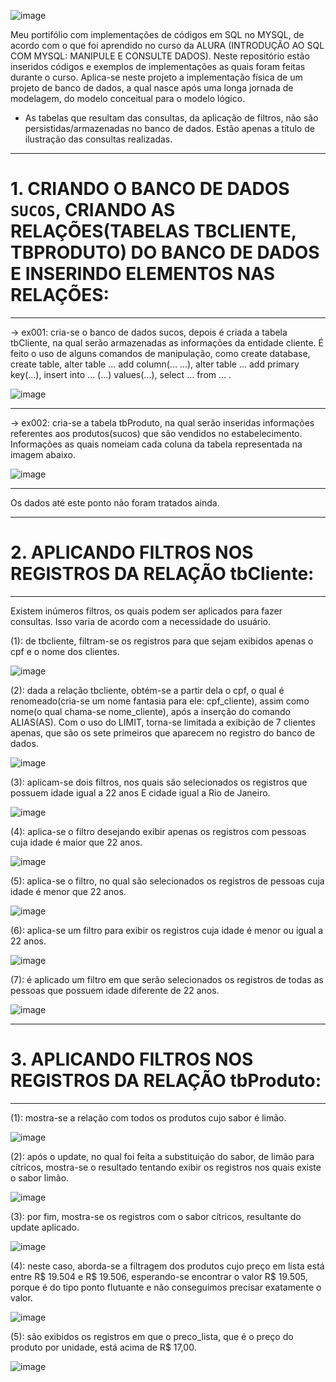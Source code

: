 ![image](https://user-images.githubusercontent.com/50182271/127007611-9c1c9766-5ba5-4099-8fff-b310763e1b31.png)

  Meu portifólio com implementações de códigos em SQL no MYSQL, de acordo com o que foi aprendido no curso da ALURA (INTRODUÇÃO AO SQL COM MYSQL: MANIPULE E CONSULTE DADOS). Neste repositório estão inseridos códigos e exemplos de implementações as quais foram feitas durante o curso.
  Aplica-se neste projeto a implementação física de um projeto de banco de dados, a qual nasce após uma longa jornada de modelagem, do modelo conceitual para o modelo lógico.
 * As tabelas que resultam das consultas, da aplicação de filtros, não são persistidas/armazenadas no banco de dados. Estão apenas a título de ilustração das consultas realizadas.
___________________________________________________________________________________________________________________________________________________________________________________
# 1. CRIANDO O BANCO DE DADOS `SUCOS`, CRIANDO AS RELAÇÕES(TABELAS TBCLIENTE, TBPRODUTO) DO BANCO DE DADOS E INSERINDO ELEMENTOS NAS RELAÇÕES:
___________________________________________________________________________________________________________________________________________________________________________________

-> ex001: cria-se o banco de dados sucos, depois é criada a tabela tbCliente, na qual serão armazenadas as informações da entidade cliente. É feito o uso de alguns comandos de manipulação, como create database, create table, alter table ... add column(... ...), alter table ... add primary key(...), insert into ... (...) values(...), select ... from ... . 

![image](https://user-images.githubusercontent.com/50182271/127037041-a6021fac-1c70-4351-9f95-f467acffb181.png)

___________________________________________________________________________________________________________________________________________________________________________________
-> ex002: cria-se a tabela tbProduto, na qual serão inseridas informações referentes aos produtos(sucos) que são vendidos no estabelecimento. Informações as quais nomeiam cada coluna da tabela representada na imagem abaixo.

![image](https://user-images.githubusercontent.com/50182271/127046889-bfd0f82b-9e4b-4220-abef-5d69f76d8981.png)

___________________________________________________________________________________________________________________________________________________________________________________
Os dados até este ponto não foram tratados ainda. 

_________________________________________________________________________________________________________________________________________________________________________________
# 2. APLICANDO FILTROS NOS REGISTROS DA RELAÇÃO tbCliente:
_________________________________________________________________________________________________________________________________________________________________________________

  Existem inúmeros filtros, os quais podem ser aplicados para fazer consultas. Isso varia de acordo com a necessidade do usuário.

(1): de tbcliente, filtram-se os registros para que sejam exibidos apenas o cpf e o nome dos clientes.

![image](https://user-images.githubusercontent.com/50182271/127083389-2ada2faf-ca7e-481b-8bd5-52627339469b.png)

(2): dada a relação tbcliente, obtém-se a partir dela o cpf, o qual é renomeado(cria-se um nome fantasia para ele: cpf_cliente), assim como nome(o qual chama-se nome_cliente), após a inserção do comando ALIAS(AS). Com o uso do LIMIT, torna-se limitada a exibição de 7 clientes apenas, que são os sete primeiros que aparecem no registro do banco de dados.

![image](https://user-images.githubusercontent.com/50182271/127083449-f55e619d-d608-420d-b729-a8130aa5d370.png)

(3): aplicam-se dois filtros, nos quais são selecionados os registros que possuem idade igual a 22 anos E cidade igual a Rio de Janeiro.

![image](https://user-images.githubusercontent.com/50182271/127149131-9bc51555-bd3e-430e-ad03-aa125cb9ddb5.png)

(4): aplica-se o filtro desejando exibir apenas os registros com pessoas cuja idade é maior que 22 anos.

![image](https://user-images.githubusercontent.com/50182271/127152728-accad712-3499-4413-a0f8-17283db52ae9.png)

(5): aplica-se o filtro, no qual são selecionados os registros de pessoas cuja idade é menor que 22 anos.

![image](https://user-images.githubusercontent.com/50182271/127152858-2daef1e7-c624-4319-b1b2-762f08183164.png)

(6): aplica-se um filtro para exibir os registros cuja idade é menor ou igual a 22 anos.

![image](https://user-images.githubusercontent.com/50182271/127153626-e86f69d5-d276-4766-80ba-5493e0912073.png)

(7): é aplicado um filtro em que serão selecionados os registros de todas as pessoas que possuem idade diferente de 22 anos.

![image](https://user-images.githubusercontent.com/50182271/127153808-3c0b55b8-2d93-486f-81dd-c84d4a88fa56.png)

_________________________________________________________________________________________________________________________________________________________________________________
# 3. APLICANDO FILTROS NOS REGISTROS DA RELAÇÃO tbProduto:
_________________________________________________________________________________________________________________________________________________________________________________

(1): mostra-se a relação com todos os produtos cujo sabor é limão.

![image](https://user-images.githubusercontent.com/50182271/127205543-14486521-bc5e-42fe-9a4c-ddea5084a155.png)

(2): após o update, no qual foi feita a substituição do sabor, de limão para cítricos, mostra-se o resultado tentando exibir os registros nos quais existe o sabor limão.

![image](https://user-images.githubusercontent.com/50182271/127209135-4723c3ca-913c-4048-82e0-9670d086dbdb.png)

(3): por fim, mostra-se os registros com o sabor cítricos, resultante do update aplicado.

![image](https://user-images.githubusercontent.com/50182271/127209194-a9b9a261-9b2b-4afe-9a7f-756cd785792b.png)

(4): neste caso, aborda-se a filtragem dos produtos cujo preço em lista está entre R$ 19.504 e R$ 19.506, esperando-se encontrar o valor R$ 19.505, porque é do tipo ponto flutuante e não conseguimos precisar exatamente o valor.

![image](https://user-images.githubusercontent.com/50182271/127209484-f9b7c28f-8557-4d02-a7a7-175a05f16032.png)

(5): são exibidos os registros em que o preco_lista, que é o preço do produto por unidade, está acima de R$ 17,00.

![image](https://user-images.githubusercontent.com/50182271/127220470-7ee2268d-0f39-445c-a96e-e4201589dd99.png)
